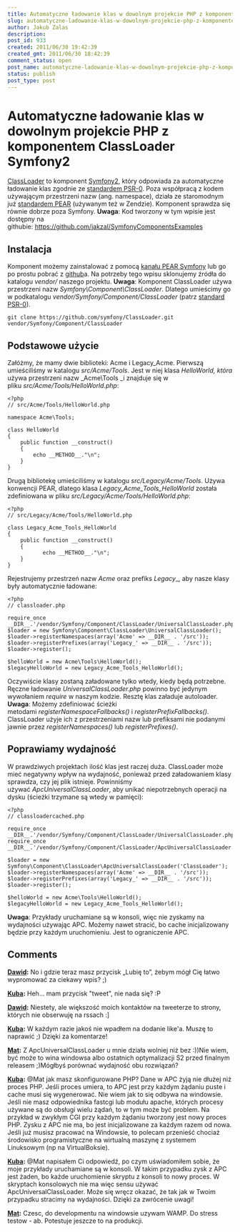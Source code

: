 ```yaml
---
title: Automatyczne ładowanie klas w dowolnym projekcie PHP z komponentem ClassLoader Symfony2
slug: automatyczne-ladowanie-klas-w-dowolnym-projekcie-php-z-komponentem-classloader-symfony2
author: Jakub Zalas
description: 
post_id: 933
created: 2011/06/30 19:42:39
created_gmt: 2011/06/30 18:42:39
comment_status: open
post_name: automatyczne-ladowanie-klas-w-dowolnym-projekcie-php-z-komponentem-classloader-symfony2
status: publish
post_type: post
---
```


<!--ClassLoader to komponent Symfony2, który odpowiada za automatyczne ładowanie klas zgodnie ze standardem PSR-0. Poza współpracą z kodem używającym przestrzeni nazw (ang. namespace), działa ze staromodnym już standardem PEAR (używanym też w Zendzie). Komponent sprawdza się równie dobrze poza Symfony.-->

# Automatyczne ładowanie klas w dowolnym projekcie PHP z komponentem ClassLoader Symfony2

[ClassLoader](https://github.com/symfony/ClassLoader) to komponent [Symfony2](http://symfony.com), który odpowiada za automatyczne ładowanie klas zgodnie ze [standardem PSR-0](http://groups.google.com/group/php-standards/web/psr-0-final-proposal). Poza współpracą z kodem używającym przestrzeni nazw (ang. namespace), działa ze staromodnym już [standardem PEAR](http://pear.php.net/manual/en/standards.naming.php) (używanym też w Zendzie). Komponent sprawdza się równie dobrze poza Symfony. **Uwaga**: Kod tworzony w tym wpisie jest dostępny na githubie: <https://github.com/jakzal/SymfonyComponentsExamples>

## Instalacja

Komponent możemy zainstalować z pomocą [kanału PEAR Symfony](http://pear.symfony.com/) lub go po prostu pobrać z [github](https://github.com/symfony/ClassLoader)a. Na potrzeby tego wpisu sklonujemy źródła do katalogu _vendor/_ naszego projektu. **Uwaga**: Komponent ClassLoader używa przestrzeni nazw _Symfony\Component\ClassLoader_. Dlatego umieścimy go w podkatalogu _vendor/Symfony/Component/ClassLoader_ (patrz [standard PSR-0](http://groups.google.com/group/php-standards/web/psr-0-final-proposal)). 
    
    
    git clone https://github.com/symfony/ClassLoader.git vendor/Symfony/Component/ClassLoader

## Podstawowe użycie

Załóżmy, że mamy dwie biblioteki: Acme i Legacy_Acme. Pierwszą umieściliśmy w katalogu _src/Acme/Tools_. Jest w niej klasa _HelloWorld, która_ używa przestrzeni nazw _Acme\Tools _i znajduje się w pliku _src/Acme/Tools/HelloWorld.php_: 
    
    
    <?php
    // src/Acme/Tools/HelloWorld.php
    
    namespace Acme\Tools;
    
    class HelloWorld
    {
        public function __construct()
        {
            echo __METHOD__."\n";
        }
    }

Drugą bibliotekę umieściliśmy w katalogu _src/Legacy/Acme/Tools_. Używa konwencji PEAR, dlatego klasa _Legacy_Acme_Tools_HelloWorld_ została zdefiniowana w pliku _src/Legacy/Acme/Tools/HelloWorld.php_: 
    
    
    <?php
    // src/Legacy/Acme/Tools/HelloWorld.php
    
    class Legacy_Acme_Tools_HelloWorld
    {
        public function __construct()
        {
               echo __METHOD__."\n";
        }
    }

Rejestrujemy przestrzeń nazw _Acme_ oraz prefiks _Legacy__, aby nasze klasy były automatycznie ładowane: 
    
    
    <?php
    // classloader.php
    
    require_once __DIR__.'/vendor/Symfony/Component/ClassLoader/UniversalClassLoader.php';
    $loader = new Symfony\Component\ClassLoader\UniversalClassLoader();
    $loader->registerNamespaces(array('Acme' => __DIR__ . '/src'));
    $loader->registerPrefixes(array('Legacy_' => __DIR__ . '/src'));
    $loader->register();
    
    $helloWorld = new Acme\Tools\HelloWorld();
    $legacyHelloWorld = new Legacy_Acme_Tools_HelloWorld();

Oczywiście klasy zostaną załadowane tylko wtedy, kiedy będą potrzebne. Ręczne ładowanie _UniversalClassLoader.php_ powinno być jedynym wywołaniem _require_ w naszym kodzie. Resztę klas załaduje autoloader. **Uwaga**: Możemy zdefiniować ścieżki metodami _registerNamespaceFallbacks()_ i _registerPrefixFallbacks()_. ClassLoader użyje ich z przestrzeniami nazw lub prefiksami nie podanymi jawnie przez _registerNamespaces()_ lub _registerPrefixes()_. 

## Poprawiamy wydajność

W prawdziwych projektach ilość klas jest raczej duża. ClassLoader może mieć negatywny wpływ na wydajność, ponieważ przed załadowaniem klasy sprawdza, czy jej plik istnieje. Powinniśmy używać _ApcUniversalClassLoader_, aby unikać niepotrzebnych operacji na dysku (ścieżki trzymane są wtedy w pamięci): 
    
    
    <?php
    // classloadercached.php
    
    require_once __DIR__.'/vendor/Symfony/Component/ClassLoader/UniversalClassLoader.php';
    require_once __DIR__.'/vendor/Symfony/Component/ClassLoader/ApcUniversalClassLoader.php';
    
    $loader = new Symfony\Component\ClassLoader\ApcUniversalClassLoader('ClassLoader');
    $loader->registerNamespaces(array('Acme' => __DIR__ . '/src'));
    $loader->registerPrefixes(array('Legacy_' => __DIR__ . '/src'));
    $loader->register();
    
    $helloWorld = new Acme\Tools\HelloWorld();
    $legacyHelloWorld = new Legacy_Acme_Tools_HelloWorld();

**Uwaga**: Przykłady uruchamiane są w konsoli, więc nie zyskamy na wydajności używając APC. Możemy nawet stracić, bo cache inicjalizowany będzie przy każdym uruchomieniu. Jest to ograniczenie APC.

## Comments

**[Dawid](#3046 "2011-06-30 13:13:37"):** No i gdzie teraz masz przycisk „Lubię to”, żebym mógł Cię łatwo wypromować za ciekawy wpis? ;)

**[Kuba](#3047 "2011-06-30 13:20:19"):** Heh... mam przycisk "tweet", nie nada się? :P

**[Dawid](#3048 "2011-06-30 13:28:13"):** Niestety, ale większość moich kontaktów na tweeterze to strony, których nie obserwuję na rssach :]

**[Kuba](#3049 "2011-06-30 13:45:55"):** W każdym razie jakoś nie wpadłem na dodanie like'a. Muszę to naprawić ;) Dzięki za komentarze!

**[Mat](#3060 "2011-07-30 03:25:18"):** Z ApcUniversalClassLoader u mnie działa wolniej niż bez :))Nie wiem, być może to wina windowsa albo ostatnich optymalizacji S2 przed finalnym releasem ;)Mógłbyś porównać wydajność obu rozwiązań?

**[Kuba](#3061 "2011-07-30 10:42:01"):** @Mat jak masz skonfigurowane PHP? Dane w APC żyją nie dłużej niż proces PHP. Jeśli proces umiera, to APC jest przy każdym żądaniu puste i cache musi się wygenerować. Nie wiem jak to się odbywa na windowsie. Jeśli nie masz odpowiednika fastcgi lub modułu apache, których procesy używane są do obsługi wielu żądań, to w tym może być problem. Na przykład w zwykłym CGI przy każdym żądaniu tworzony jest nowy proces PHP. Zysku z APC nie ma, bo jest inicjalizowane za każdym razem od nowa. Jeśli już musisz pracować na Windowsie, to polecam przenieść chociaż środowisko programistyczne na wirtualną maszynę z systemem Linuksowym (np na VirtualBoksie).

**[Kuba](#3062 "2011-07-30 10:44:48"):** @Mat napisałem Ci odpowiedź, po czym uświadomiłem sobie, że moje przykłady uruchamiane są w konsoli. W takim przypadku zysk z APC jest żaden, bo każde uruchomienie skryptu z konsoli to nowy proces. W skryptach konsolowych nie ma więc sensu używać ApcUniversalClassLoader. Może się wręcz okazać, że tak jak w Twoim przypadku stracimy na wydajności. Dzięki za zwrócenie uwagi!

**[Mat](#3063 "2011-08-07 00:44:19"):** Czesc, do developmentu na windowsie uzywam WAMP. Do stress testow - ab. Potestuje jeszcze to na produkcji.

